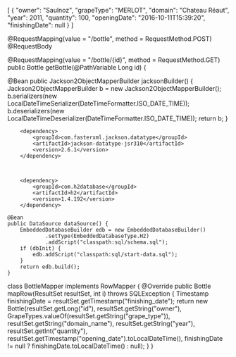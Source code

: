 
[
  {
    "owner": "Saulnoz",
    "grapeType": "MERLOT",
    "domain": "Chateau Réaut",
    "year": 2011,
    "quantity": 100,
    "openingDate": "2016-10-11T15:39:20",
    "finishingDate": null
  }
]

@RequestMapping(value = "/bottle", method = RequestMethod.POST)
@RequestBody

 @RequestMapping(value = "/bottle/{id}", method = RequestMethod.GET)
    public Bottle getBottle(@PathVariable Long id) {
    

  @Bean
    public Jackson2ObjectMapperBuilder jacksonBuilder() {
        Jackson2ObjectMapperBuilder b = new Jackson2ObjectMapperBuilder();
        b.serializers(new LocalDateTimeSerializer(DateTimeFormatter.ISO_DATE_TIME));
        b.deserializers(new LocalDateTimeDeserializer(DateTimeFormatter.ISO_DATE_TIME));
        return b;
    }



		<dependency>
			<groupId>com.fasterxml.jackson.datatype</groupId>
			<artifactId>jackson-datatype-jsr310</artifactId>
			<version>2.6.1</version>
		</dependency>



		<dependency>
			<groupId>com.h2database</groupId>
			<artifactId>h2</artifactId>
			<version>1.4.192</version>
		</dependency>

    @Bean
    public DataSource dataSource() {
        EmbeddedDatabaseBuilder edb = new EmbeddedDatabaseBuilder()
                .setType(EmbeddedDatabaseType.H2)
                .addScript("classpath:sql/schema.sql");
        if (dbInit) {
            edb.addScript("classpath:sql/start-data.sql");
        }
        return edb.build();
    }


class BottleMapper implements RowMapper<Bottle> {
        @Override
        public Bottle mapRow(ResultSet resultSet, int i) throws SQLException {
            Timestamp finishingDate = resultSet.getTimestamp("finishing_date");
            return new Bottle(resultSet.getLong("id"), resultSet.getString("owner"),
                    GrapeTypes.valueOf(resultSet.getString("grape_type")), resultSet.getString("domain_name"),
                    resultSet.getString("year"), resultSet.getInt("quantity"),
                    resultSet.getTimestamp("opening_date").toLocalDateTime(),
                    finishingDate != null ? finishingDate.toLocalDateTime() : null);
        }
    }